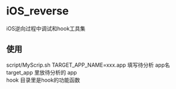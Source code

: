 # iOS_reverse
iOS逆向过程中调试和hook工具集

## 使用
script/MyScrip.sh TARGET_APP_NAME=xxx.app 填写待分析 app名    </br>
target_app 里放待分析的 app     </br>
hook        目录里是hook的功能函数   </br>
